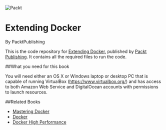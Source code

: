 
![Packt](https://media.glassdoor.com/sql/438946/packt-squarelogo-1474954463150.png)
# Extending Docker
By PacktPublishing

This is the code repository for [Extending Docker](https://www.packtpub.com/networking-and-servers/extending-docker?utm_source=GitHub&utm_medium=Repository&utm_campaign=9781786463142), published by [Packt Publishing](https://www.packtpub.com/). It contains all the required files to run the code.


##What you need for this book

You will need either an OS X or Windows laptop or desktop PC that is capable of 
running VirtualBox (https://www.virtualbox.org/) and has access to both Amazon 
Web Service and DigitalOcean accounts with permissions to launch resources.


##Related Books

* [Mastering Docker](https://www.packtpub.com/virtualization-and-cloud/mastering-docker?utm_source=GitHub&utm_medium=Repository&utm_campaign=9781785287039)
* [Docker](https://www.packtpub.com/virtualization-and-cloud/docker?utm_source=GitHub&utm_medium=Repository&utm_campaign=9781786465931)
* [Docker High Performance](https://www.packtpub.com/networking-and-servers/docker-high-performance?utm_source=GitHub&utm_medium=Repository&utm_campaign=9781785886805)
